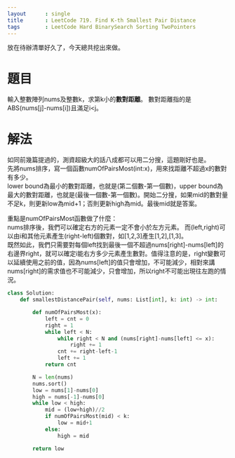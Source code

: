 ```yaml
---
layout      : single
title       : LeetCode 719. Find K-th Smallest Pair Distance
tags 		: LeetCode Hard BinarySearch Sorting TwoPointers
---
```

放在待辦清單好久了，今天總共挖出來做。

# 題目
輸入整數陣列nums及整數k，求第k小的**數對距離**。 
數對距離指的是ABS(nums[j]-nums[i])且滿足i<j。

# 解法
如同前幾篇提過的，測資超級大的話八成都可以用二分搜，這題剛好也是。  
先將nums排序，寫一個函數numOfPairsMost(int:x)，用來找距離不超過x的數對有多少。  
lower bound為最小的數對距離，也就是(第二個數-第一個數)，upper bound為最大的數對距離，也就是(最後一個數-第一個數)。開始二分搜，如果mid的數對量不足k，則更新low為mid+1；否則更新high為mid。最後mid就是答案。  

重點是numOfPairsMost函數做了什麼：  
nums排序後，我們可以確定右方的元素一定不會小於左方元素。
而(left,right)可以由i和其他元素產生(right-left)個數對，如[1,2,3]產生[1,2],[1,3]。  
既然如此，我們只需要對每個left找到最後一個不超過nums[right]-nums[left]的右邊界right，就可以確定i能右方多少元素產生數對。值得注意的是，right變數可以延續使用之前的值，因為nums[left]的值只會增加，不可能減少，相對來講nums[right]的需求值也不可能減少，只會增加，所以right不可能出現往左跑的情況。

```python
class Solution:
    def smallestDistancePair(self, nums: List[int], k: int) -> int:

        def numOfPairsMost(x):
            left = cnt = 0
            right = 1
            while left < N:
                while right < N and (nums[right]-nums[left] <= x):
                    right += 1
                cnt += right-left-1
                left += 1
            return cnt

        N = len(nums)
        nums.sort()
        low = nums[1]-nums[0]
        high = nums[-1]-nums[0]
        while low < high:
            mid = (low+high)//2
            if numOfPairsMost(mid) < k:
                low = mid+1
            else:
                high = mid

        return low

```
